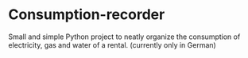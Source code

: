 # Consumption-recorder
 Small and simple Python project to neatly organize the consumption of electricity, gas and water of a rental. (currently only in German)  
